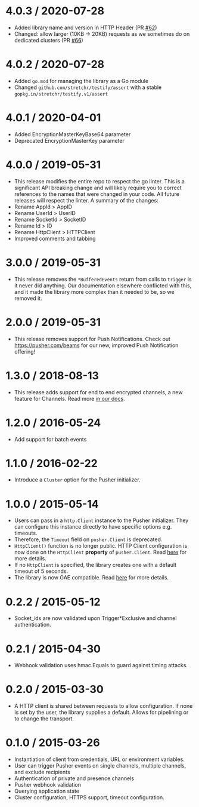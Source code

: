 4.0.3 / 2020-07-28
==================
* Added library name and version in HTTP Header (PR [#62](https://github.com/pusher/pusher-http-go/pull/62))
* Changed: allow larger (10KB -> 20KB) requests as we sometimes do on dedicated clusters (PR [#66](https://github.com/pusher/pusher-http-go/pull/66))

4.0.2 / 2020-07-28
==================
* Added `go.mod` for managing the library as a Go module
* Changed `github.com/stretchr/testify/assert` with a stable `gopkg.in/stretchr/testify.v1/assert`

4.0.1 / 2020-04-01
==================

* Added EncryptionMasterKeyBase64 parameter
* Deprecated EncryptionMasterKey parameter

4.0.0 / 2019-05-31
==================
* This release modifies the entire repo to respect the go linter. This is a significant API breaking change and will likely require you to correct references to the names that were changed in your code. All future releases will respect the linter. A summary of the changes:
* Rename AppId > AppID
* Rename UserId > UserID
* Rename SocketId > SocketID
* Rename Id > ID
* Rename HttpClient > HTTPClient
* Improved comments and tabbing

3.0.0 / 2019-05-31
==================

* This release removes the `*BufferedEvents` return from calls to `trigger` is it never did anything. Our documentation elsewhere conflicted with this, and it made the library more complex than it needed to be, so we removed it.

2.0.0 / 2019-05-31
==================

* This release removes support for Push Notifications. Check out https://pusher.com/beams for our new, improved Push Notification offering!

1.3.0 / 2018-08-13
==================

* This release adds support for end to end encrypted channels, a new feature for Channels. Read more [in our docs](https://pusher.com/docs/client_api_guide/client_encrypted_channels).

1.2.0 / 2016-05-24
==================

* Add support for batch events

1.1.0 / 2016-02-22
==================

* Introduce a `Cluster` option for the Pusher initializer.

1.0.0 / 2015-05-14
==================

* Users can pass in a `http.Client` instance to the Pusher initializer. They can configure this instance directly to have specific options e.g. timeouts.
* Therefore, the `Timeout` field on `pusher.Client` is deprecated.
* `HttpClient()` function is no longer public. HTTP Client configuration is now done on the `HttpClient` **property** of `pusher.Client`. Read [here](https://github.com/pusher/pusher-http-go#request-timeouts) for more details.
* If no `HttpClient` is specified, the library creates one with a default timeout of 5 seconds.
* The library is now GAE compatible. Read [here](https://github.com/pusher/pusher-http-go#google-app-engine) for more details.

0.2.2 / 2015-05-12
==================

* Socket_ids are now validated upon Trigger*Exclusive and channel authentication.

0.2.1 / 2015-04-30
==================

* Webhook validation uses hmac.Equals to guard against timing attacks.

0.2.0 / 2015-03-30
==================

* A HTTP client is shared between requests to allow configuration. If none is set by the user, the library supplies a default. Allows for pipelining or to change the transport.

0.1.0 / 2015-03-26
==================

* Instantiation of client from credentials, URL or environment variables.
* User can trigger Pusher events on single channels, multiple channels, and exclude recipients
* Authentication of private and presence channels
* Pusher webhook validation
* Querying application state
* Cluster configuration, HTTPS support, timeout configuration.
